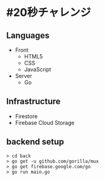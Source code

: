 # #20秒チャレンジ

## Languages

- Front
  - HTML5
  - CSS
  - JavaScript
- Server
  - Go

## Infrastructure

- Firestore
- Firebase Cloud Storage

## backend setup

```
> cd back
> go get -u github.com/gorilla/mux
> go get firebase.google.com/go
> go run main.go
```

